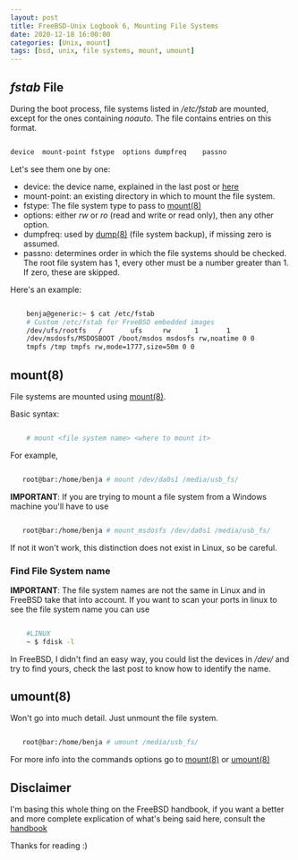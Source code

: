 ```yaml
---
layout: post
title: FreeBSD-Unix Logbook 6, Mounting File Systems 
date: 2020-12-18 16:00:00
categories: [Unix, mount]
tags: [bsd, unix, file systems, mount, umount] 
---
```

## _fstab_ File

During the boot process, file systems listed in _/etc/fstab_ are mounted, 
except for the ones containing _noauto_. The file contains entries on this 
format.

```bash

device  mount-point fstype  options dumpfreq    passno

```
Let's see them one by one:
* device: the device name, explained in the last post or [here][filename]
* mount-point: an existing directory in which to mount the file system.
* fstype: The file system type to pass to [mount(8)][mount]
* options: either _rw_ or _ro_ (read and write or read only), then any other
option.
* dumpfreq: used by [dump(8)][dump] (file system backup), if missing zero is 
assumed.
* passno: determines order in which the file systems should be checked.
The root file system has 1, every other must be a number greater than 1. If 
zero, these are skipped.

Here's an example:

```bash

    benja@generic:~ $ cat /etc/fstab
    # Custom /etc/fstab for FreeBSD embedded images
    /dev/ufs/rootfs   /       ufs     rw      1       1
    /dev/msdosfs/MSDOSBOOT /boot/msdos msdosfs rw,noatime 0 0
    tmpfs /tmp tmpfs rw,mode=1777,size=50m 0 0

```

## mount(8)

File systems are mounted using [mount(8)][mount].

Basic syntax:

```bash

    # mount <file system name> <where to mount it>

```
For example, 

```bash

   root@bar:/home/benja # mount /dev/da0s1 /media/usb_fs/ 

```
**IMPORTANT**: If you are trying to mount a file system from a Windows machine 
you'll have to use 

```bash

   root@bar:/home/benja # mount_msdosfs /dev/da0s1 /media/usb_fs/ 

```
If not it won't work, this distinction does not exist in Linux, so be 
careful.

### Find File System name 

**IMPORTANT**: The file system names are not the same in Linux and in FreeBSD
take that into account. If you want to scan your ports in linux to see the 
file system name you can use 

```bash

    #LINUX
    ~ $ fdisk -l

```

In FreeBSD, I didn't find an easy way, you could list the devices in _/dev/_ 
and try to find yours, check the last post to know how to identify the name.

## umount(8) 

Won't go into much detail. Just unmount the file system.

```bash

   root@bar:/home/benja # umount /media/usb_fs/ 

```

For more info into the commands options go to [mount(8)][mount] or [umount(8)][
umount]

## Disclaimer
I'm basing this whole thing on the FreeBSD handbook, if you want a better and 
more complete explication of what's being said here, consult the [handbook][hb]

Thanks for reading :)

[umount]: https://www.freebsd.org/cgi/man.cgi?query=umount&sektion=8&manpath=freebsd-release-ports
[dump]: https://www.freebsd.org/cgi/man.cgi?query=dump&sektion=8&manpath=freebsd-release-ports
[mount]: https://www.freebsd.org/cgi/man.cgi?query=mount&sektion=8&manpath=freebsd-release-ports
[filename]: https://www.freebsd.org/doc/en_US.ISO8859-1/books/handbook/disk-organization.html#disks-naming
[hb]: https://www.freebsd.org/doc/en_US.ISO8859-1/books/handbook/users-synopsis.html


